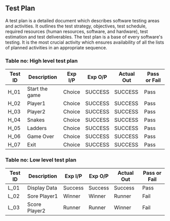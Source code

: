  Test Plan
-------------------------------------------------------------------------------------

A test plan is a detailed document which describes software testing areas and activities. It outlines the test strategy, objectives, test schedule, required resources (human resources, software, and hardware), test estimation and test deliverables.
The test plan is a base of every software's testing. 
It is the most crucial activity which ensures availability of all the lists of planned activities in an appropriate sequence.


### Table no: High level test plan
| Test ID |           Description       |      Exp I/P    |    Exp O/P   |   Actual Out  | Pass or Fail   |
| --------| --------------------------  | --------------- | ------------ | ------------- | -------------- |
|  H_01   | Start the game              | Choice          |  SUCCESS     |  SUCCESS      |  Pass          |
|  H_02   |    Player1                  | Choice          |  SUCCESS     |  SUCCESS      |  Pass          |
|  H_03   |    Player2                  | Choice          |  SUCCESS     |  SUCCESS      |  Pass          |
|  H_04   |    Snakes                   | Choice          |  SUCCESS     |  SUCCESS      |  Pass          |
|  H_05  |    Ladders                   | Choice          |  SUCCESS     |  SUCCESS      |  Pass          |
|  H_06  |    Game Over                 | Choice          |  SUCCESS     |  SUCCESS      |  Pass          |
|  H_07   |    Exit                     | Choice          |  SUCCESS     |  SUCCESS      |  Pass          |

### Table no: Low level test plan
| Test ID |           Description       |      Exp I/P    |    Exp O/P   |   Actual Out  |  Pass or Fail  |
| --------| --------------------------- | --------------- | ------------ | ------------- | -------------- |
|  L_01   |  Display Data               |   Success       | Success      |  Success      |  Pass          |
|  L_02   |  Sore Player1               |   Winner        |  Winner      |  Runner       |  Fail          |
|  L_03   |  Score Player2              |   Runner        |  Runner      |  Winner       |  Fail          |
